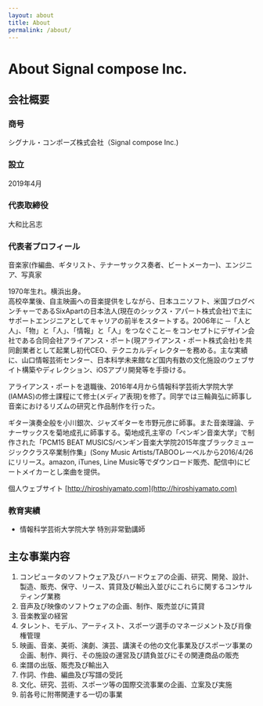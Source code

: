 ```yaml
---
layout: about
title: About
permalink: /about/
---
```


# About Signal compose Inc.

## 会社概要

### 商号
シグナル・コンポーズ株式会社（Signal compose Inc.)
### 設立
2019年4月
### 代表取締役
大和比呂志

### 代表者プロフィール  
音楽家(作編曲、ギタリスト、テナーサックス奏者、ビートメーカー)、エンジニア、写真家

1970年生れ。横浜出身。  
高校卒業後、自主映画への音楽提供をしながら、日本ユニソフト、米国ブログベンチャーであるSixApartの日本法人(現在のシックス・アパート株式会社)で主にサポートエンジニアとしてキャリアの前半をスタートする。2006年に ─「人と人」、「物」と「人」、「情報」と「人」をつなぐこと─ をコンセプトにデザイン会社である合同会社アライアンス・ポート(現アライアンス・ポート株式会社)を共同創業者として起業し初代CEO、テクニカルディレクターを務める。主な実績に、山口情報芸術センター、日本科学未来館など国内有数の文化施設のウェブサイト構築やディレクション、iOSアプリ開発等を手掛ける。

アライアンス・ポートを退職後、2016年4月から情報科学芸術大学院大学(IAMAS)の修士課程にて修士(メディア表現)を修了。同学では三輪眞弘に師事し音楽におけるリズムの研究と作品制作を行った。

ギター演奏全般を小川銀次、ジャズギターを市野元彦に師事。また音楽理論、テナーサックスを菊地成孔に師事する。菊地成孔主宰の「ペンギン音楽大学」で制作された「PCM15 BEAT MUSICS/ペンギン音楽大学院2015年度ブラックミュージッククラス卒業制作集」(Sony Music Artists/TABOOレーベルから2016/4/26にリリース。amazon, iTunes, Line Music等でダウンロード販売、配信中)にビートメイカーとし楽曲を提供。

個人ウェブサイト [http://hiroshiyamato.com](http://hiroshiyamato.com)

### 教育実績

* 情報科学芸術大学院大学 特別非常勤講師

## 主な事業内容
<ol>
<li>コンピュータのソフトウェア及びハードウェアの企画、研究、開発、設計、製造、販売、保守、リース、賃貸及び輸出入並びにこれらに関するコンサルティング業務</li>
<li>音声及び映像のソフトウェアの企画、制作、販売並びに賃貸</li>
<li>音楽教室の経営</li>
<li>タレント、モデル、アーティスト、スポーツ選手のマネージメント及び肖像権管理</li>
<li>映画、音楽、美術、演劇、演芸、講演その他の文化事業及びスポーツ事業の企画、制作、興行、その施設の運営及び請負並びにその関連商品の販売</li>
<li>楽譜の出版、販売及び輸出入</li>
<li>作詞、作曲、編曲及び写譜の受託</li>
<li>文化、研究、芸術、スポーツ等の国際交流事業の企画、立案及び実施</li>
<li>前各号に附帯関連する一切の事業</li>
</ol>  
